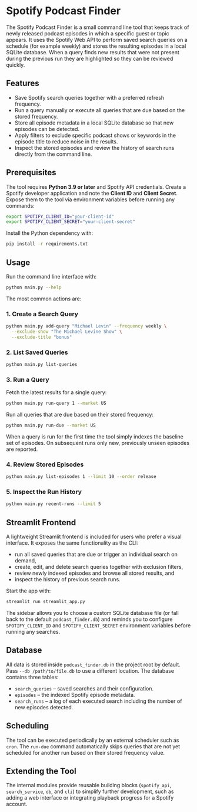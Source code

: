 # Spotify Podcast Finder

The Spotify Podcast Finder is a small command line tool that keeps track of
newly released podcast episodes in which a specific guest or topic appears. It
uses the Spotify Web API to perform saved search queries on a schedule (for
example weekly) and stores the resulting episodes in a local SQLite database.
When a query finds new results that were not present during the previous run
they are highlighted so they can be reviewed quickly.

## Features

- Save Spotify search queries together with a preferred refresh frequency.
- Run a query manually or execute all queries that are due based on the stored
  frequency.
- Store all episode metadata in a local SQLite database so that new episodes
  can be detected.
- Apply filters to exclude specific podcast shows or keywords in the episode
  title to reduce noise in the results.
- Inspect the stored episodes and review the history of search runs directly
  from the command line.

## Prerequisites

The tool requires **Python 3.9 or later** and Spotify API credentials. Create a
Spotify developer application and note the **Client ID** and **Client Secret**.
Expose them to the tool via environment variables before running any commands:

```bash
export SPOTIFY_CLIENT_ID="your-client-id"
export SPOTIFY_CLIENT_SECRET="your-client-secret"
```

Install the Python dependency with:

```bash
pip install -r requirements.txt
```

## Usage

Run the command line interface with:

```bash
python main.py --help
```

The most common actions are:

### 1. Create a Search Query

```bash
python main.py add-query "Michael Levin" --frequency weekly \
  --exclude-show "The Michael Levine Show" \
  --exclude-title "bonus"
```

### 2. List Saved Queries

```bash
python main.py list-queries
```

### 3. Run a Query

Fetch the latest results for a single query:

```bash
python main.py run-query 1 --market US
```

Run all queries that are due based on their stored frequency:

```bash
python main.py run-due --market US
```

When a query is run for the first time the tool simply indexes the baseline set
of episodes. On subsequent runs only new, previously unseen episodes are
reported.

### 4. Review Stored Episodes

```bash
python main.py list-episodes 1 --limit 10 --order release
```

### 5. Inspect the Run History

```bash
python main.py recent-runs --limit 5
```

## Streamlit Frontend

A lightweight Streamlit frontend is included for users who prefer a visual
interface. It exposes the same functionality as the CLI:

- run all saved queries that are due or trigger an individual search on demand,
- create, edit, and delete search queries together with exclusion filters,
- review newly indexed episodes and browse all stored results, and
- inspect the history of previous search runs.

Start the app with:

```bash
streamlit run streamlit_app.py
```

The sidebar allows you to choose a custom SQLite database file (or fall back to
the default `podcast_finder.db`) and reminds you to configure
`SPOTIFY_CLIENT_ID` and `SPOTIFY_CLIENT_SECRET` environment variables before
running any searches.

## Database

All data is stored inside `podcast_finder.db` in the project root by default.
Pass `--db /path/to/file.db` to use a different location. The database contains
three tables:

- `search_queries` – saved searches and their configuration.
- `episodes` – the indexed Spotify episode metadata.
- `search_runs` – a log of each executed search including the number of new
  episodes detected.

## Scheduling

The tool can be executed periodically by an external scheduler such as `cron`.
The `run-due` command automatically skips queries that are not yet scheduled
for another run based on their stored frequency value.

## Extending the Tool

The internal modules provide reusable building blocks (`spotify_api`,
`search_service`, `db`, and `cli`) to simplify further development, such as
adding a web interface or integrating playback progress for a Spotify account.
